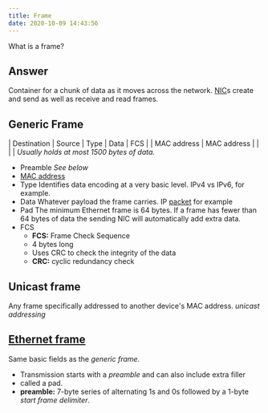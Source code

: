 ```yaml
---
title: Frame
date: 2020-10-09 14:43:56
---
```

What is a frame?

## Answer
Container for a chunk of data as it moves across the network.
[NIC](2020-10-09--14-30-49Z--nic.md)s create and send as well as receive and read frames.

## Generic Frame
| Destination | Source      | Type | Data | FCS |
| MAC address | MAC address |      |      |     |
_Usually holds at most 1500 bytes of data._

* Preamble
	*See below*
* [MAC address](2020-10-09--14-32-55Z--mac.md)
* Type
	Identifies data encoding at a very basic level. IPv4 vs IPv6, for example.
* Data
	Whatever payload the frame carries. IP [packet](2020-10-10--18-24-24Z--packet.md) for example
* Pad
	The minimum Ethernet frame is 64 bytes. If a frame has fewer than 64 bytes of
	data the sending NIC will automatically add extra data.
* FCS
	+ **FCS:** Frame Check Sequence
	+ 4 bytes long
	+ Uses CRC to check the integrity of the data
	+ **CRC:** cyclic redundancy check

## Unicast frame
Any frame specifically addressed to another device's MAC address.
*unicast addressing*

## [Ethernet frame](2021-06-26--07-20-17Z--ethernet_frame.md) 
Same basic fields as the *generic frame*.
* Transmission starts with a *preamble* and can also include extra filler
* called a pad.
* **preamble:** 7-byte series of alternating 1s and 0s followed by a 1-byte
	*start frame delimiter*.
